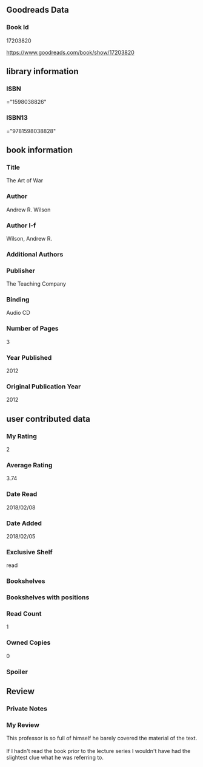 <!-- This template shows how to bulk convert all columns of data into one markdown file -->
<!-- caveat: KeyError if there's a mismatch. Empty values output nothing -->

## Goodreads Data

### Book Id 

17203820

https://www.goodreads.com/book/show/17203820

## library information

### ISBN 
="1598038826"

### ISBN13 
="9781598038828"

## book information

### Title
The Art of War

### Author 
Andrew R. Wilson

### Author l-f 
Wilson, Andrew R.

### Additional Authors


### Publisher 
The Teaching Company

### Binding
Audio CD

### Number of Pages
3

### Year Published
2012

### Original Publication Year 
2012

## user contributed data

### My Rating
2

### Average Rating
3.74

### Date Read
2018/02/08

### Date Added
2018/02/05

### Exclusive Shelf
read

### Bookshelves


### Bookshelves with positions


### Read Count
1

### Owned Copies
0

### Spoiler 


## Review

### Private Notes


### My Review
This professor is so full of himself he barely covered the material of the text.<br/><br/>If I hadn't read the book prior to the lecture series I wouldn't have had the slightest clue what he was referring to.